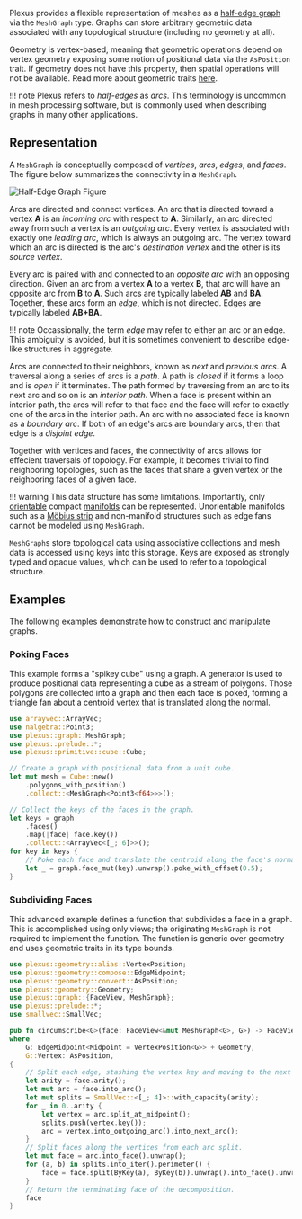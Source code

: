 Plexus provides a flexible representation of meshes as a [half-edge
graph](https://en.wikipedia.org/wiki/doubly_connected_edge_list) via the
`MeshGraph` type. Graphs can store arbitrary geometric data associated with any
topological structure (including no geometry at all).

Geometry is vertex-based, meaning that geometric operations depend on vertex
geometry exposing some notion of positional data via the `AsPosition` trait. If
geometry does not have this property, then spatial operations will not be
available. Read more about geometric traits [here](user-guide/geometry.md).

!!! note
    Plexus refers to _half-edges_ as _arcs_. This terminology is uncommon in
    mesh processing software, but is commonly used when describing graphs in
    many other applications.

## Representation

A `MeshGraph` is conceptually composed of _vertices_, _arcs_, _edges_, and
_faces_. The figure below summarizes the connectivity in a `MeshGraph`.

![Half-Edge Graph Figure](https://raw.githubusercontent.com/olson-sean-k/plexus/master/doc/heg.svg?sanitize=true)

Arcs are directed and connect vertices. An arc that is directed toward a vertex
**A** is an _incoming arc_ with respect to **A**. Similarly, an arc directed
away from such a vertex is an _outgoing arc_. Every vertex is associated with
exactly one _leading arc_, which is always an outgoing arc. The vertex toward
which an arc is directed is the arc's _destination vertex_ and the other is its
_source vertex_.

Every arc is paired with and connected to an _opposite arc_ with an opposing
direction. Given an arc from a vertex **A** to a vertex **B**, that arc will
have an opposite arc from **B** to **A**. Such arcs are typically labeled **AB**
and **BA**. Together, these arcs form an _edge_, which is not directed. Edges
are typically labeled **AB+BA**.

!!! note
    Occassionally, the term _edge_ may refer to either an arc or an edge. This
    ambiguity is avoided, but it is sometimes convenient to describe edge-like
    structures in aggregate.

Arcs are connected to their neighbors, known as _next_ and _previous arcs_. A
traversal along a series of arcs is a _path_. A path is _closed_ if it forms a
loop and is _open_ if it terminates. The path formed by traversing from an arc
to its next arc and so on is an _interior path_. When a face is present within
an interior path, the arcs will refer to that face and the face will refer to
exactly one of the arcs in the interior path. An arc with no associated face is
known as a _boundary arc_. If both of an edge's arcs are boundary arcs, then
that edge is a _disjoint edge_.

Together with vertices and faces, the connectivity of arcs allows for effecient
traversals of topology. For example, it becomes trivial to find neighboring
topologies, such as the faces that share a given vertex or the neighboring faces
of a given face.

!!! warning
    This data structure has some limitations. Importantly, only
    [orientable](https://en.wikipedia.org/wiki/orientability) compact
    [manifolds](https://en.wikipedia.org/wiki/surface_(topology)) can be
    represented. Unorientable manifolds such as a [Möbius
    strip](https://en.wikipedia.org/wiki/m%C3%B6bius_strip) and non-manifold
    structures such as edge fans cannot be modeled using `MeshGraph`.

`MeshGraph`s store topological data using associative collections and mesh data
is accessed using keys into this storage. Keys are exposed as strongly typed and
opaque values, which can be used to refer to a topological structure.

## Examples

The following examples demonstrate how to construct and manipulate graphs.

### Poking Faces

This example forms a "spikey cube" using a graph. A generator is used to produce
positional data representing a cube as a stream of polygons. Those polygons are
collected into a graph and then each face is poked, forming a triangle fan about
a centroid vertex that is translated along the normal.

```rust
use arrayvec::ArrayVec;
use nalgebra::Point3;
use plexus::graph::MeshGraph;
use plexus::prelude::*;
use plexus::primitive::cube::Cube;

// Create a graph with positional data from a unit cube.
let mut mesh = Cube::new()
    .polygons_with_position()
    .collect::<MeshGraph<Point3<f64>>>();

// Collect the keys of the faces in the graph.
let keys = graph
    .faces()
    .map(|face| face.key())
    .collect::<ArrayVec<[_; 6]>>();
for key in keys {
    // Poke each face and translate the centroid along the face's normal.
    let _ = graph.face_mut(key).unwrap().poke_with_offset(0.5);
}
```

### Subdividing Faces

This advanced example defines a function that subdivides a face in a graph. This
is accomplished using only views; the originating `MeshGraph` is not required to
implement the function. The function is generic over geometry and uses geometric
traits in its type bounds.

```rust
use plexus::geometry::alias::VertexPosition;
use plexus::geometry::compose::EdgeMidpoint;
use plexus::geometry::convert::AsPosition;
use plexus::geometry::Geometry;
use plexus::graph::{FaceView, MeshGraph};
use plexus::prelude::*;
use smallvec::SmallVec;

pub fn circumscribe<G>(face: FaceView<&mut MeshGraph<G>, G>) -> FaceView<&mut MeshGraph<G>, G>
where
    G: EdgeMidpoint<Midpoint = VertexPosition<G>> + Geometry,
    G::Vertex: AsPosition,
{
    // Split each edge, stashing the vertex key and moving to the next arc.
    let arity = face.arity();
    let mut arc = face.into_arc();
    let mut splits = SmallVec::<[_; 4]>::with_capacity(arity);
    for _ in 0..arity {
        let vertex = arc.split_at_midpoint();
        splits.push(vertex.key());
        arc = vertex.into_outgoing_arc().into_next_arc();
    }
    // Split faces along the vertices from each arc split.
    let mut face = arc.into_face().unwrap();
    for (a, b) in splits.into_iter().perimeter() {
        face = face.split(ByKey(a), ByKey(b)).unwrap().into_face().unwrap();
    }
    // Return the terminating face of the decomposition.
    face
}
```
